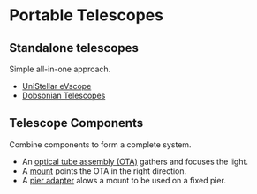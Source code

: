 # Portable Telescopes

## Standalone telescopes
Simple all-in-one approach.

* [UniStellar eVscope](standalone/evscope.md)
* [Dobsonian Telescopes](standalone/dobs.md)


## Telescope Components
Combine components to form a complete system.

* An [optical tube assembly (OTA)](otas/index.md) gathers and focuses the light.
* A [mount](mounts/index.md) points the OTA in the right direction.
* A [pier adapter](pier/index.md) alows a mount to be used on a fixed pier.

